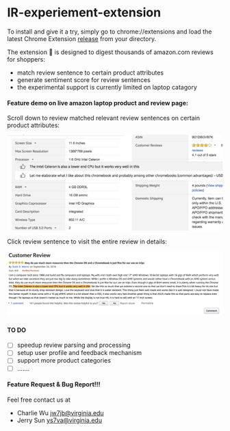 # IR-experiement-extension

To install and give it a try, simply go to chrome://extensions and load the latest Chrome Extension [release](https://github.com/Charleo85/IR-experiement-extension/releases) from your directory.

The extension 🤖 is designed to digest thousands of amazon.com reviews for shoppers:

- match review sentence to certain product attributes
- generate sentiment score for review sentences
- the experimental support is currently limited on laptop catagory

#### Feature demo on live amazon laptop product and review page:

Scroll down to review matched relevant review sentences on certain product attributes:

![On Product  Page](./img/product_page.png)

Click review sentence to visit the entire review in details:

![On Review Page](./img/review_page.png)


#### TO DO
- [ ] speedup review parsing and processing
- [ ] setup user profile and feedback mechanism
- [ ] support more product categories
- [ ] .......

#### Feature Request & Bug Report!!!

Feel free contact us at

- Charlie Wu jw7jb@virginia.edu
- Jerry Sun ys7va@virginia.edu




